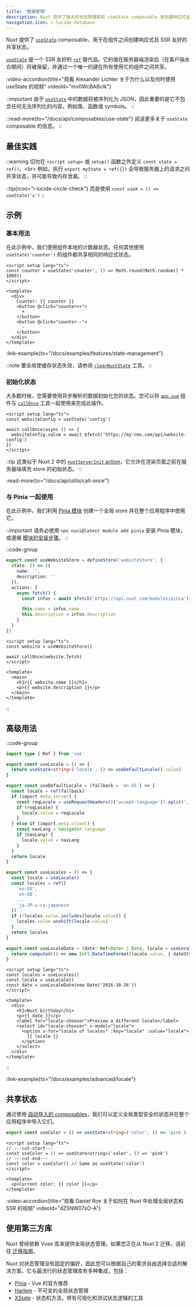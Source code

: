 ```yaml
---
title: '数据管理'
description: Nuxt 提供了强大的状态管理库和 useState composable 来创建响应式且 SSR 友好的共享状态。
navigation.icon: i-lucide-database
---
```


Nuxt 提供了 [`useState`](/docs/api/composables/use-state) composable，用于在组件之间创建响应式且 SSR 友好的共享状态。

[`useState`](/docs/api/composables/use-state) 是一个 SSR 友好的 [`ref`](https://vuejs.org/api/reactivity-core.html#ref) 替代品。它的值在服务器端渲染后（在客户端水合期间）将被保留，并通过一个唯一的键在所有使用它的组件之间共享。

:video-accordion{title="观看 Alexander Lichter 关于为什么以及何时使用 useState 的视频" videoId="mv0WcBABcIk"}

::important
由于 [`useState`](/docs/api/composables/use-state) 中的数据将被序列化为 JSON，因此重要的是它不包含任何无法序列化的内容，例如类、函数或 symbols。
::

::read-more{to="/docs/api/composables/use-state"}
阅读更多关于 `useState` composable 的信息。
::

## 最佳实践

::warning
切勿在 `<script setup>` 或 `setup()` 函数之外定义 `const state = ref()`。&lt;br>
例如，执行 `export myState = ref({})` 会导致服务器上的请求之间共享状态，并可能导致内存泄漏。
::

::tip{icon="i-lucide-circle-check"}
而是使用 `const useX = () => useState('x')`
::

## 示例

### 基本用法

在此示例中，我们使用组件本地的计数器状态。任何其他使用 `useState('counter')` 的组件都共享相同的响应式状态。

```vue twoslash [app.vue]
<script setup lang="ts">
const counter = useState('counter', () => Math.round(Math.random() * 1000))
</script>

<template>
  <div>
    Counter: {{ counter }}
    <button @click="counter++">
      +
    </button>
    <button @click="counter--">
      -
    </button>
  </div>
</template>
```

:link-example{to="/docs/examples/features/state-management"}

::note
要全局使缓存状态失效，请参阅 [`clearNuxtState`](/docs/api/utils/clear-nuxt-state) 工具。
::

### 初始化状态

大多数时候，您需要使用异步解析的数据初始化您的状态。您可以将 [`app.vue`](/docs/guide/directory-structure/app) 组件与 [`callOnce`](/docs/api/utils/call-once) 工具一起使用来完成此操作。

```vue twoslash [app.vue]
<script setup lang="ts">
const websiteConfig = useState('config')

await callOnce(async () => {
  websiteConfig.value = await $fetch('https://my-cms.com/api/website-config')
})
</script>
```

::tip
这类似于 Nuxt 2 中的 [`nuxtServerInit` action](https://v2.nuxt.com/docs/directory-structure/store/#the-nuxtserverinit-action)，它允许在渲染页面之前在服务器端填充 store 的初始状态。
::

:read-more{to="/docs/api/utils/call-once"}

### 与 Pinia 一起使用

在此示例中，我们利用 [Pinia 模块](/modules/pinia) 创建一个全局 store 并在整个应用程序中使用它。

::important
请务必使用 `npx nuxi@latest module add pinia` 安装 Pinia 模块，或遵循 [模块的安装步骤](https://pinia.vuejs.org/ssr/nuxt.html#Installation)。
::

::code-group
```ts [stores/website.ts]
export const useWebsiteStore = defineStore('websiteStore', {
  state: () => ({
    name: '',
    description: ''
  }),
  actions: {
    async fetch() {
      const infos = await $fetch('https://api.nuxt.com/modules/pinia')

      this.name = infos.name
      this.description = infos.description
    }
  }
})
```
```vue [app.vue]
<script setup lang="ts">
const website = useWebsiteStore()

await callOnce(website.fetch)
</script>

<template>
  <main>
    <h1>{{ website.name }}</h1>
    <p>{{ website.description }}</p>
  </main>
</template>
```
::

## 高级用法

::code-group
```ts [composables/locale.ts]
import type { Ref } from 'vue'

export const useLocale = () => {
  return useState<string>('locale', () => useDefaultLocale().value)
}

export const useDefaultLocale = (fallback = 'en-US') => {
  const locale = ref(fallback)
  if (import.meta.server) {
    const reqLocale = useRequestHeaders()['accept-language']?.split(',')[0]
    if (reqLocale) {
      locale.value = reqLocale
    }
  } else if (import.meta.client) {
    const navLang = navigator.language
    if (navLang) {
      locale.value = navLang
    }
  }
  return locale
}

export const useLocales = () => {
  const locale = useLocale()
  const locales = ref([
    'en-US',
    'en-GB',
    ...
    'ja-JP-u-ca-japanese'
  ])
  if (!locales.value.includes(locale.value)) {
    locales.value.unshift(locale.value)
  }
  return locales
}

export const useLocaleDate = (date: Ref<Date> | Date, locale = useLocale()) => {
  return computed(() => new Intl.DateTimeFormat(locale.value, { dateStyle: 'full' }).format(unref(date)))
}
```

```vue [app.vue]
<script setup lang="ts">
const locales = useLocales()
const locale = useLocale()
const date = useLocaleDate(new Date('2016-10-26'))
</script>

<template>
  <div>
    <h1>Nuxt birthday</h1>
    <p>{{ date }}</p>
    <label for="locale-chooser">Preview a different locale</label>
    <select id="locale-chooser" v-model="locale">
      <option v-for="locale of locales" :key="locale" :value="locale">
        {{ locale }}
      </option>
    </select>
  </div>
</template>
```
::

:link-example{to="/docs/examples/advanced/locale"}

## 共享状态

通过使用 [自动导入的 composables](/docs/guide/directory-structure/composables)，我们可以定义全局类型安全的状态并在整个应用程序中导入它们。

```ts twoslash [composables/states.ts]
export const useColor = () => useState<string>('color', () => 'pink')
```

```vue [app.vue]
<script setup lang="ts">
// ---cut-start---
const useColor = () => useState<string>('color', () => 'pink')
// ---cut-end---
const color = useColor() // Same as useState('color')
</script>

<template>
  <p>Current color: {{ color }}</p>
</template>
```

:video-accordion{title="观看 Daniel Roe 关于如何在 Nuxt 中处理全局状态和 SSR 的视频" videoId="dZSNW07sO-A"}

## 使用第三方库

Nuxt 曾经依赖 Vuex 库来提供全局状态管理。如果您正在从 Nuxt 2 迁移，请前往 [迁移指南](/docs/migration/configuration#vuex)。

Nuxt 对状态管理没有固定的偏好，因此您可以根据自己的需求自由选择合适的解决方案。它与最流行的状态管理库有多种集成，包括：

- [Pinia](/modules/pinia) - Vue 的官方推荐
- [Harlem](/modules/harlem) - 不可变的全局状态管理
- [XState](/modules/xstate) - 状态机方法，带有可视化和测试状态逻辑的工具
